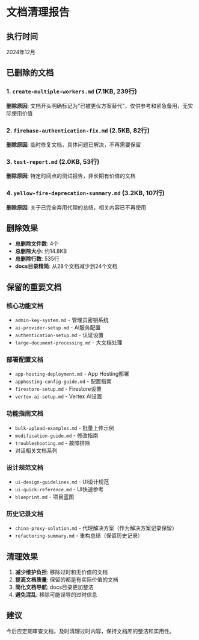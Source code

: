 # 文档清理报告

## 执行时间
2024年12月

## 已删除的文档

### 1. `create-multiple-workers.md` (7.1KB, 239行)
**删除原因**: 文档开头明确标记为"已被更优方案替代"，仅供参考和紧急备用，无实际使用价值

### 2. `firebase-authentication-fix.md` (2.5KB, 82行)  
**删除原因**: 临时修复文档，具体问题已解决，不再需要保留

### 3. `test-report.md` (2.0KB, 53行)
**删除原因**: 特定时间点的测试报告，非长期有价值的文档

### 4. `yellow-fire-deprecation-summary.md` (3.2KB, 107行)
**删除原因**: 关于已完全弃用代理的总结，相关内容已不再使用

## 删除效果

- **总删除文件数**: 4个
- **总删除大小**: 约14.8KB
- **总删除行数**: 535行
- **docs目录精简**: 从28个文档减少到24个文档

## 保留的重要文档

### 核心功能文档
- `admin-key-system.md` - 管理员密钥系统
- `ai-provider-setup.md` - AI服务配置
- `authentication-setup.md` - 认证设置
- `large-document-processing.md` - 大文档处理

### 部署配置文档  
- `app-hosting-deployment.md` - App Hosting部署
- `apphosting-config-guide.md` - 配置指南
- `firestore-setup.md` - Firestore设置
- `vertex-ai-setup.md` - Vertex AI设置

### 功能指南文档
- `bulk-upload-examples.md` - 批量上传示例
- `modification-guide.md` - 修改指南
- `troubleshooting.md` - 故障排除
- 对话相关文档系列

### 设计规范文档
- `ui-design-guidelines.md` - UI设计规范
- `ui-quick-reference.md` - UI快速参考
- `blueprint.md` - 项目蓝图

### 历史记录文档
- `china-proxy-solution.md` - 代理解决方案（作为解决方案记录保留）
- `refactoring-summary.md` - 重构总结（保留历史记录）

## 清理效果

1. **减少维护负担**: 移除过时和无价值的文档
2. **提高文档质量**: 保留的都是有实际价值的文档
3. **简化文档导航**: docs目录更加整洁
4. **避免混乱**: 移除可能误导的过时信息

## 建议

今后应定期审查文档，及时清理过时内容，保持文档库的整洁和实用性。 